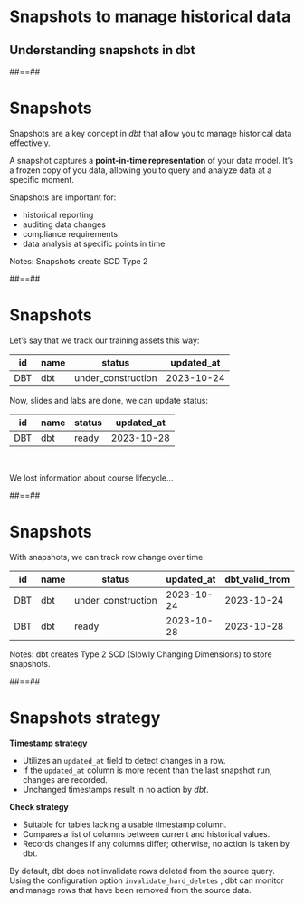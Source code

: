 <!-- .slide: class="transition"-->

# Snapshots to manage historical data

## Understanding snapshots in dbt

##==##

# Snapshots

Snapshots are a key concept in _dbt_ that allow you to manage historical data effectively.

A snapshot captures a **point-in-time representation** of your data model. It’s a frozen copy of you data, allowing you to query and analyze data at a specific moment.

Snapshots are important for:

- historical reporting
- auditing data changes
- compliance requirements
- data analysis at specific points in time

Notes:
Snapshots create SCD Type 2

##==##

# Snapshots

Let’s say that we track our training assets this way:

| id  | name | status             | updated_at |
| --- | ---- | ------------------ | ---------- |
| DBT | dbt  | under_construction | 2023-10-24 |

Now, slides and labs are done, we can update status:

| id  | name | status | updated_at |
| --- | ---- | ------ | ---------- |
| DBT | dbt  | ready  | 2023-10-28 |

<br>

We lost information about course lifecycle…

<!-- .element: class="admonition important" -->

##==##

# Snapshots

With snapshots, we can track row change over time:

| id  | name | status             | updated_at | dbt_valid_from | dbt_valid_to |
| --- | ---- | ------------------ | ---------- | -------------- | ------------ |
| DBT | dbt  | under_construction | 2023-10-24 | 2023-10-24     | 2023-10-28   |
| DBT | dbt  | ready              | 2023-10-28 | 2023-10-28     | null         |

Notes:
dbt creates Type 2 SCD (Slowly Changing Dimensions) to store snapshots.

##==##

# Snapshots strategy

**Timestamp strategy**

- Utilizes an `updated_at` field to detect changes in a row.
- If the `updated_at` column is more recent than the last snapshot run, changes are recorded.
- Unchanged timestamps result in no action by _dbt_.

**Check strategy**

- Suitable for tables lacking a usable timestamp column.
- Compares a list of columns between current and historical values.
- Records changes if any columns differ; otherwise, no action is taken by dbt.

By default, dbt does not invalidate rows deleted from the source query. Using the configuration option `invalidate_hard_deletes` , dbt can monitor and manage rows that have been removed from the source data.

<!-- .element: class="admonition important" -->
